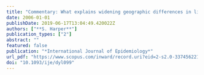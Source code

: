 ```yaml
---
title: "Commentary: What explains widening geographic differences in life expectancy in New Zealand?"
date: 2006-01-01
publishDate: 2019-06-17T13:04:49.420022Z
authors: ["**S. Harper**"]
publication_types: ["2"]
abstract: ""
featured: false
publication: "*International Journal of Epidemiology*"
url_pdf: "https://www.scopus.com/inward/record.uri?eid=2-s2.0-33745622125&doi=10.1093%2fije%2fdyl099&partnerID=40&md5=c7bb6277176d5f75f438f0aba25fb905"
doi: "10.1093/ije/dyl099"
---
```


